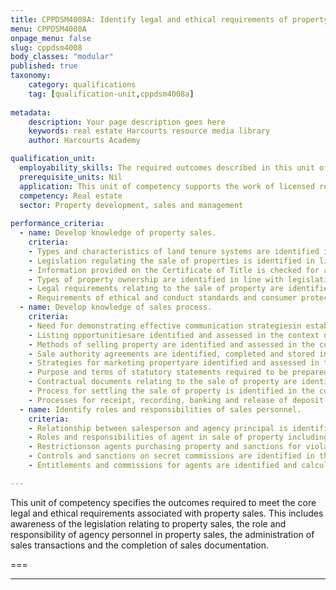 ```yaml
---
title: CPPDSM4008A: Identify legal and ethical requirements of property sales to complete work
menu: CPPDSM4008A
onpage_menu: false
slug: cppdsm4008
body_classes: "modular"
published: true
taxonomy:
	category: qualifications
	tag: [qualification-unit,cppdsm4008a]
	
metadata:
    description: Your page description goes here
    keywords: real estate Harcourts resource media library
    author: Harcourts Academy

qualification_unit:
  employability_skills: The required outcomes described in this unit of competency contain applicable facets of employability skills. The Employability Skills Summary of the qualification in which this unit of competency is packaged, will assist in identifying employability skills requirements.
  prerequisite_units: Nil
  application: This unit of competency supports the work of licensed real estate agents and real estate representatives involved in property sales. It addresses the requirements for licensed real estate agents and real estate representatives to be able to identify and explain relevant legislation, roles, responsibility and documentation.
  competency: Real estate
  sector: Property development, sales and management
  
performance_criteria:
  - name: Develop knowledge of property sales.
    criteria:
    - Types and characteristics of land tenure systems are identified in line with legislation.
    - Legislation regulating the sale of properties is identified in line with agency practice.
    - Information provided on the Certificate of Title is checked for accuracy against the agency agreement.
    - Types of property ownership are identified in line with legislation.
    - Legal requirements relating to the sale of property are identified and interpreted in line with legislation and agency requirements.
    - Requirements of ethical and conduct standards and consumer protection and privacy legislation in relation to the sale of property are identified in line with legislative requirements and agency practice.
  - name: Develop knowledge of sales process.
    criteria:
    - Need for demonstrating effective communication strategiesin establishing rapport with clients, determining client needs, providing accurate advice, addressing client concerns and dealing with conflict is identified in line with agency practice.
    - Listing opportunitiesare identified and assessed in the context of legislative requirements and agency practice.
    - Methods of selling property are identified and assessed in the context of legislative requirements and agency practice.
    - Sale authority agreements are identified, completed and stored in line with legislative requirements and agency practice.
    - Strategies for marketing propertyare identified and assessed in the context of legislative requirements and agency practice.
    - Purpose and terms of statutory statements required to be prepared by sellers for the sale of property and businessesare identified and interpreted in the context of legislative requirements and agency practice.
    - Contractual documents relating to the sale of property are identified, interpreted, completed and stored in line with legislative requirements and agency practice.
    - Process for settling the sale of property is identified in the context of legislative requirements and agency practice.
    - Processes for receipt, recording, banking and release of deposit moneys are identified in the context of legislative requirements and agency practice.
  - name: Identify roles and responsibilities of sales personnel.
    criteria:
    - Relationship between salesperson and agency principal is identified in the context of legislative requirements and agency practice.
    - Roles and responsibilities of agent in sale of property including general disclosure requirements are identified, interpreted and assessed in the context of legislative requirements and agency practice.
    - Restrictionson agents purchasing property and sanctions for violations of restrictions are identified, interpreted and complied with in line with legislative requirements and agency practice.
    - Controls and sanctions on secret commissions are identified in the context of legislative requirements and agency practice.
    - Entitlements and commissions for agents are identified and calculated in the context of legislative requirements and agency practice.

---
```


This unit of competency specifies the outcomes required to meet the core legal and ethical requirements associated with property sales. This includes awareness of the legislation relating to property sales, the role and responsibility of agency personnel in property sales, the administration of sales transactions and the completion of sales documentation.

===


---